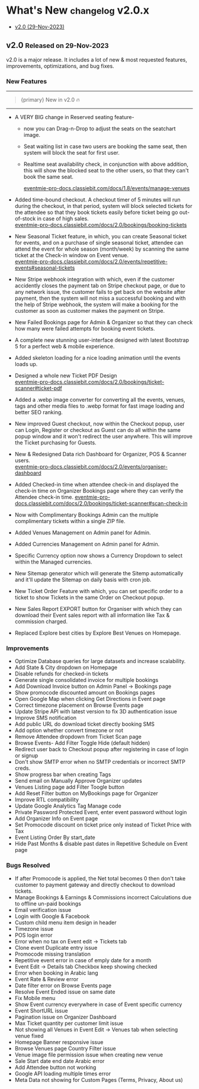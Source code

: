 # What's New <small>changelog</small> v2.0.x

- [v2.0 (29-Nov-2023)](#v2.0)

<a name="v2.0"></a> 
## v2.0 <small>Released on 29-Nov-2023</small>

v2.0 is a major release. It includes a lot of new & most requested features, improvements, optimizations, and bug fixes.

### New Features

---

> {primary} New in v2.0 🔥

---

- A VERY BIG change in Reserved seating feature-
    - now you can Drag-n-Drop to adjust the seats on the seatchart image.
    - Seat waiting list in case two users are booking the same seat, then system will block the seat for first user. 
    - Realtime seat availability check, in conjunction with above addition, this will show the blocked seat to the other users, so that they can't book the same seat. <br>

        [eventmie-pro-docs.classiebit.com/docs/1.8/events/manage-venues](https://eventmie-pro-docs.classiebit.com/docs/1.8/events/manage-venues)

- Added time-bound checkout. A checkout timer of 5 minutes will run during the checkout, in that period, system will block selected tickets for the attendee so that they book tickets easily before ticket being go out-of-stock in case of high sales.<br>
[eventmie-pro-docs.classiebit.com/docs/2.0/bookings/booking-tickets](https://eventmie-pro-docs.classiebit.com/docs/2.0/bookings/booking-tickets)

- New Seasonal Ticket feature, in which, you can create Seasonal ticket for events, and on a purchase of single seasonal ticket, attendee can attend the event for whole season (month/week) by scanning the same ticket at the Check-in window on Event venue.<br>
[eventmie-pro-docs.classiebit.com/docs/2.0/events/repetitive-events#seasonal-tickets](https://eventmie-pro-docs.classiebit.com/docs/2.0/events/repetitive-events#seasonal-tickets)

- New Stripe webhook integration with which, even if the customer accidently closes the payment tab on Stripe checkout page, or due to any network issue, the customer fails to get back on the website after payment, then the system will not miss a successful booking and with the help of Stripe webhook, the system will make a booking for the customer as soon as customer makes the payment on Stripe.

- New Failed Bookings page for Admin & Organizer so that they can check how many were failed attempts for booking event tickets.

- A complete new stunning user-interface designed with latest Bootstrap 5 for a perfect web & mobile experience.

- Added skeleton loading for a nice loading animation until the events loads up.

- Designed a whole new Ticket PDF Design<br>
[eventmie-pro-docs.classiebit.com/docs/2.0/bookings/ticket-scanner#ticket-pdf](https://eventmie-pro-docs.classiebit.com/docs/2.0/bookings/ticket-scanner#ticket-pdf)

- Added a .webp image converter for converting all the events, venues, tags and other media files to .webp format for fast image loading and better SEO ranking.

- New improved Guest checkout, now within the Checkout popup, user can Login, Register or checkout as Guest can do all within the same popup window and it won't redirect the user anywhere.
This will improve the Ticket purchasing for Guests.

- New & Redesigned Data rich Dashboard for Organizer, POS & Scanner users.<br>
[eventmie-pro-docs.classiebit.com/docs/2.0/events/organiser-dashboard](https://eventmie-pro-docs.classiebit.com/docs/2.0/events/organiser-dashboard)

- Added Checked-in time when attendee check-in and displayed the check-in time on Organizer Bookings page where they can verify the Attendee check-in time.
[eventmie-pro-docs.classiebit.com/docs/2.0/bookings/ticket-scanner#scan-check-in](https://eventmie-pro-docs.classiebit.com/docs/2.0/bookings/ticket-scanner#scan-check-in)

- Now with Complimentary Bookings Admin can the multiple complimentary tickets within a single ZIP file.

- Added Venues Management on Admin panel for Admin.

- Added Currencies Management on Admin panel for Admin.

- Specific Currency option now shows a Currency Dropdown to select within the Managed currencies.

- New Sitemap generator which will generate the Sitemp automatically and it'll update the Sitemap on daily basis with cron job.

- New Ticket Order Feature with which, you can set specific order to a ticket to show Tickets in the same Order on Checkout popup.

- New Sales Report EXPORT button for Organiser with which they can download their Event sales report with all information like Tax & commission charged.

- Replaced Explore best cities by Explore Best Venues on Homepage.



### Improvements

- Optimize Database queries for large datasets and increase scalability.
- Add State & City dropdown on Homepage
- Disable refunds for checked-in tickets
- Generate single consolidated invoice for multiple bookings
- Add Download Invoice button on Admin Panel -> Bookings page
- Show promocode discounted amount on Bookings pages
- Open Google Map when clicking Get Directions in Event page 
- Correct timezone placement on Browse Events page
- Update Stripe API with latest version to fix 3D authentication issue
- Improve SMS notification
- Add public URL do download ticket directly booking SMS
- Add option whether convert timezone or not
- Remove Attendee dropdown from Ticket Scan page
- Browse Events- Add Filter Toggle Hide (default hidden)
- Redirect user back to Checkout popup after registering in case of login or signup
- Don't show SMTP error when no SMTP credentials or incorrect SMTP creds.
- Show progress bar when creating Tags
- Send email on Manually Approve Organizer updates
- Venues Listing page add Filter Toogle button
- Add Reset Filter button on MyBookings page for Organizer
- Improve RTL compatibility
- Update Google Analytics Tag Manage code
- Private Password Protected Event, enter event password without login 
- Add Organizer Info on Event page
- Set Promocode discount on ticket price only instead of Ticket Price with Tax
- Event Listing Order By start_date
- Hide Past Months & disable past dates in Repetitive Schedule on Event page


### Bugs Resolved

- If after Promocode is applied, the Net total becomes 0 then don't take customer to payment gateway and directly checkout to download tickets.
- Manage Bookings & Earnings & Commissions incorrect Calculations due to offline un-paid bookings
- Email verification issue
- Login with Google & Facebook
- Custom child menu item design in header
- Timezone issue
- POS login error
- Error when no tax on Event edit -> Tickets tab
- Clone event Duplicate entry issue
- Promocode missing translation
- Repetitive event error in case of emply date for a month
- Event Edit -> Details tab Checkbox keep showing checked
- Error when booking in Arabic lang
- Event Rate & Review error
- Date filter error on Browse Events page
- Resolve Event Ended issue on same date
- Fix Mobile menu
- Show Event currency everywhere in case of Event specific currency
- Event ShortURL issue
- Pagination issue on Organizer Dashboard
- Max Ticket quantity per customer limit issue
- Not showing all Venues in Event Edit -> Venues tab when selecting venue fixed
- Homepage Banner responsive issue
- Browse Venues page Country Filter issue
- Venue image file permission issue when creating new venue
- Sale Start date end date Arabic error
- Add Attendee button not working
- Google API loading multiple times error
- Meta Data not showing for Custom Pages (Terms, Privacy, About us) 

